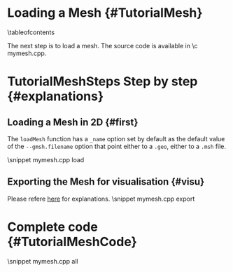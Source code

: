 Loading a Mesh {#TutorialMesh}
==================

\tableofcontents


The next step is to load a mesh. The source code is available in \c mymesh.cpp.

# TutorialMeshSteps Step by step {#explanations}

## Loading a Mesh in 2D {#first}
The `loadMesh` function has a `_name` option set by default as the default value of the `--gmsh.filename` option that point either to a `.geo`, either to a `.msh` file.

\snippet mymesh.cpp load

## Exporting the Mesh for visualisation {#visu}

Please refere [here](TutorialVisualize.html) for explanations.
\snippet mymesh.cpp export

# Complete code {#TutorialMeshCode}

\snippet mymesh.cpp all

